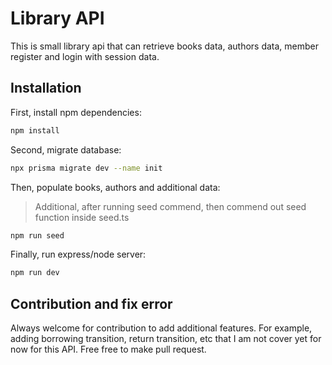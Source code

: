 # Library API

This is small library api that can retrieve books data, authors data, member register and login with session data.

## Installation

First, install npm dependencies:

```bash
npm install
```

Second, migrate database:

```bash
npx prisma migrate dev --name init
```

Then, populate books, authors and additional data:

> Additional, after running seed commend, then commend out seed function inside seed.ts

```bash
npm run seed
```

Finally, run express/node server:

```bash
npm run dev
```

## Contribution and fix error

Always welcome for contribution to add additional features. For example, adding borrowing transition, return transition, etc that I am not cover yet for now for this API. Free free to make pull request.
